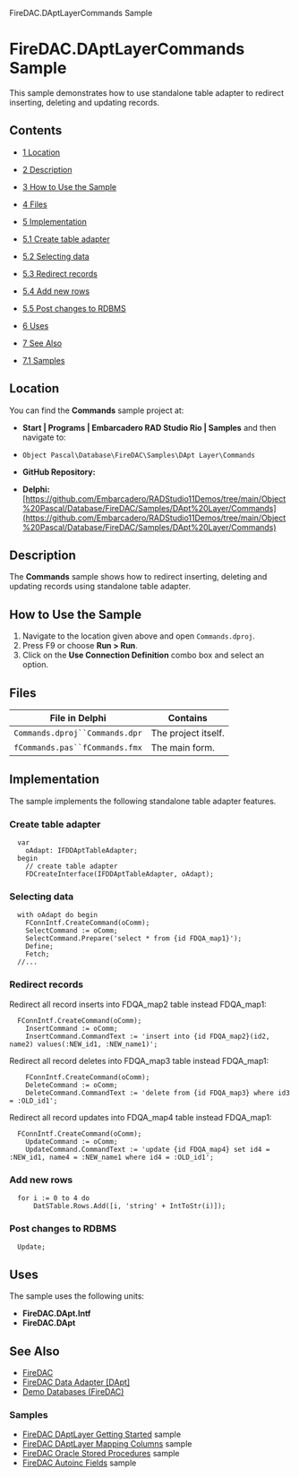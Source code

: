 FireDAC.DAptLayerCommands Sample[]()
# FireDAC.DAptLayerCommands Sample 


This sample demonstrates how to use standalone table adapter to redirect inserting, deleting and updating records.
## Contents



* [1 Location](#Location)
* [2 Description](#Description)
* [3 How to Use the Sample](#How_to_Use_the_Sample)
* [4 Files](#Files)
* [5 Implementation](#Implementation)

* [5.1 Create table adapter](#Create_table_adapter)
* [5.2 Selecting data](#Selecting_data)
* [5.3 Redirect records](#Redirect_records)
* [5.4 Add new rows](#Add_new_rows)
* [5.5 Post changes to RDBMS](#Post_changes_to_RDBMS)

* [6 Uses](#Uses)
* [7 See Also](#See_Also)

* [7.1 Samples](#Samples)


## Location 

You can find the **Commands** sample project at:
* **Start | Programs | Embarcadero RAD Studio Rio | Samples** and then navigate to:

* `Object Pascal\Database\FireDAC\Samples\DApt Layer\Commands`

* **GitHub Repository:**

* **Delphi:**[https://github.com/Embarcadero/RADStudio11Demos/tree/main/Object%20Pascal/Database/FireDAC/Samples/DApt%20Layer/Commands](https://github.com/Embarcadero/RADStudio11Demos/tree/main/Object%20Pascal/Database/FireDAC/Samples/DApt%20Layer/Commands)

## Description 

The **Commands** sample shows how to redirect inserting, deleting and updating records using standalone table adapter.
## How to Use the Sample 


1.  Navigate to the location given above and open `Commands.dproj`.
2.  Press F9 or choose **Run > Run**.
3.  Click on the **Use Connection Definition** combo box and select an option.

## Files 



| File in Delphi               | Contains          |
|------------------------------|-------------------|
|`Commands.dproj``Commands.dpr`|The project itself.|
|`fCommands.pas``fCommands.fmx`|The main form.     |


## Implementation 

The sample implements the following standalone table adapter features.
### Create table adapter 


```
  var
    oAdapt: IFDDAptTableAdapter;
  begin
    // create table adapter
    FDCreateInterface(IFDDAptTableAdapter, oAdapt);

```



### Selecting data 


```
  with oAdapt do begin
    FConnIntf.CreateCommand(oComm);
    SelectCommand := oComm;
    SelectCommand.Prepare('select * from {id FDQA_map1}');
    Define;
    Fetch;
  //...

```



### Redirect records 

Redirect all record inserts into FDQA_map2 table instead FDQA_map1:
```
  FConnIntf.CreateCommand(oComm);
    InsertCommand := oComm;
    InsertCommand.CommandText := 'insert into {id FDQA_map2}(id2, name2) values(:NEW_id1, :NEW_name1)';

```


Redirect all record deletes into FDQA_map3 table instead FDQA_map1:
```
    FConnIntf.CreateCommand(oComm);
    DeleteCommand := oComm;
    DeleteCommand.CommandText := 'delete from {id FDQA_map3} where id3 = :OLD_id1';

```


Redirect all record updates into FDQA_map4 table instead FDQA_map1:
```
  FConnIntf.CreateCommand(oComm);
    UpdateCommand := oComm;
    UpdateCommand.CommandText := 'update {id FDQA_map4} set id4 = :NEW_id1, name4 = :NEW_name1 where id4 = :OLD_id1';

```



### Add new rows 


```
  for i := 0 to 4 do
      DatSTable.Rows.Add([i, 'string' + IntToStr(i)]);

```



### Post changes to RDBMS 


```
  Update;

```



## Uses 

The sample uses the following units:
* **FireDAC.DApt.Intf**
* **FireDAC.DApt**

## See Also 


* [FireDAC](http://docwiki.embarcadero.com/RADStudio/en/FireDAC)
* [FireDAC Data Adapter [DApt]](http://docwiki.embarcadero.com/RADStudio/en/General_(FireDAC))
* [Demo Databases (FireDAC)](http://docwiki.embarcadero.com/RADStudio/en/Demo_Databases_(FireDAC))

### Samples 


* [FireDAC DAptLayer Getting Started](http://docwiki.embarcadero.com/CodeExamples/en/FireDAC.DAptLayerGettingStarted_Sample) sample
* [FireDAC DAptLayer Mapping Columns](http://docwiki.embarcadero.com/CodeExamples/en/FireDAC.MappingColumns_Sample) sample
* [FireDAC Oracle Stored Procedures](http://docwiki.embarcadero.com/CodeExamples/en/FireDAC.OraclStoredProc_Sample) sample
* [FireDAC Autoinc Fields](http://docwiki.embarcadero.com/CodeExamples/en/FireDAC.AutoincFields_Sample) sample






